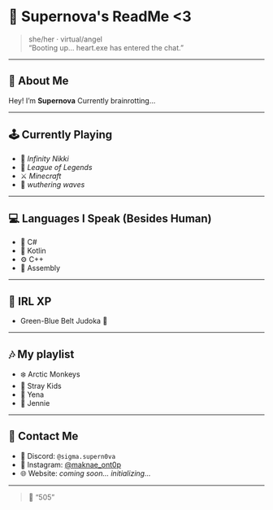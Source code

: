 # 💫 Supernova's ReadMe <3

> she/her · virtual/angel  
> “Booting up… heart.exe has entered the chat.”

---

## 👾 About Me

Hey! I’m **Supernova**
Currently brainrotting...

---

## 🕹 Currently Playing

- 🌟 *Infinity Nikki*
- 🔮 *League of Legends*
- ⚔️ *Minecraft*
- 🌊 *wuthering waves*

---

## 💻 Languages I Speak (Besides Human)

- 🔧 C#
- 📱 Kotlin
- ⚙️ C++
- 🔢 Assembly

---

## 🥋 IRL XP

- Green-Blue Belt Judoka 🥋

---

## 🎶 My playlist

- ❄️ Arctic Monkeys
- 🧩 Stray Kids
- 🧸 Yena
- 📸 Jennie

---

## 📡 Contact Me

- 💬 Discord: `@sigma.supern0va`
- 📸 Instagram: [@maknae_ont0p](https://instagram.com/maknae_ont0p)
- 🌐 Website: *coming soon… initializing...*

---


> 🌸 “505”  

